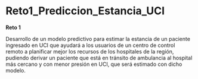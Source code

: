 # Reto1_Prediccion_Estancia_UCI

**Reto 1** 

Desarrollo de un modelo predictivo para estimar la estancia de un paciente ingresado en UCI que ayudará a los usuarios de un centro de control remoto a planificar mejor los recursos de los hospitales de la región, pudiendo derivar un paciente que está en tránsito de ambulancia al hospital más cercano y con menor presión en UCI, que será estimado con dicho modelo.
